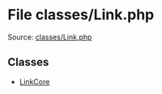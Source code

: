 File classes/Link.php
=========

Source: [classes/Link.php](https://github.com/PrestaShop/PrestaShop/blob/1.5.3.1/classes/Link.php)


Classes
-------

* [LinkCore](class.LinkCore.md)

